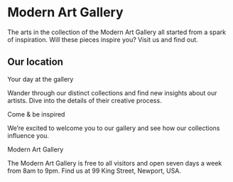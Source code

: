 # Modern Art Gallery

The arts in the collection of the Modern Art Gallery all started
from a spark of inspiration. Will these pieces inspire you? Visit
us and find out.

## Our location

Your day at the gallery

Wander through our distinct collections and find new insights about
our artists. Dive into the details of their creative process.

Come &amp; be inspired

We’re excited to welcome you to our gallery and see how our collections
influence you.

Modern Art Gallery

The Modern Art Gallery is free to all visitors and open seven days a week
from 8am to 9pm. Find us at 99 King Street, Newport, USA.
